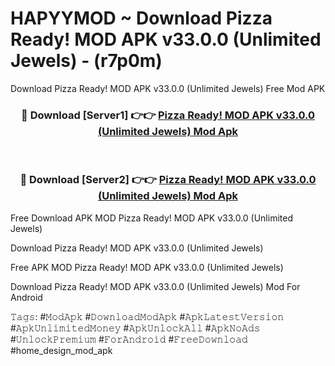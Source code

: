 # HAPYYMOD ~ Download Pizza Ready! MOD APK v33.0.0 (Unlimited Jewels) - (r7p0m)
Download Pizza Ready! MOD APK v33.0.0 (Unlimited Jewels) Free Mod APK

<div align="center">
<h3>🔴 Download [Server1] 👉👉 <a href="https://apk-comot.site?title=Pizza_Ready!_MOD_APK_v33.0.0_(Unlimited_Jewels)">Pizza Ready! MOD APK v33.0.0 (Unlimited Jewels) Mod Apk</a></h3><br>

<h3>🔴 Download [Server2] 👉👉 <a href="https://apk-comot.site?title=Pizza_Ready!_MOD_APK_v33.0.0_(Unlimited_Jewels)">Pizza Ready! MOD APK v33.0.0 (Unlimited Jewels) Mod Apk</a></h3>
</div>


Free Download APK MOD Pizza Ready! MOD APK v33.0.0 (Unlimited Jewels)

Download Pizza Ready! MOD APK v33.0.0 (Unlimited Jewels) 

Free APK MOD Pizza Ready! MOD APK v33.0.0 (Unlimited Jewels) 

Download Pizza Ready! MOD APK v33.0.0 (Unlimited Jewels) Mod For Android

𝚃𝚊𝚐𝚜: #𝙼𝚘𝚍𝙰𝚙𝚔 #𝙳𝚘𝚠𝚗𝚕𝚘𝚊𝚍𝙼𝚘𝚍𝙰𝚙𝚔 #𝙰𝚙𝚔𝙻𝚊𝚝𝚎𝚜𝚝𝚅𝚎𝚛𝚜𝚒𝚘𝚗 #𝙰𝚙𝚔𝚄𝚗𝚕𝚒𝚖𝚒𝚝𝚎𝚍𝙼𝚘𝚗𝚎𝚢 #𝙰𝚙𝚔𝚄𝚗𝚕𝚘𝚌𝚔𝙰𝚕𝚕 #𝙰𝚙𝚔𝙽𝚘𝙰𝚍𝚜 #𝚄𝚗𝚕𝚘𝚌𝚔𝙿𝚛𝚎𝚖𝚒𝚞𝚖 #𝙵𝚘𝚛𝙰𝚗𝚍𝚛𝚘𝚒𝚍 #𝙵𝚛𝚎𝚎𝙳𝚘𝚠𝚗𝚕𝚘𝚊𝚍 #home_design_mod_apk